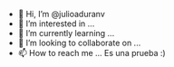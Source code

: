 - 👋 Hi, I’m @julioaduranv
- 👀 I’m interested in ...
- 🌱 I’m currently learning ...
- 💞️ I’m looking to collaborate on ...
- 📫 How to reach me ...
Es una prueba :)
<!---
julioaduranv/julioaduranv is a ✨ special ✨ repository because its `README.md` (this file) appears on your GitHub profile.
You can click the Preview link to take a look at your changes.
--->
